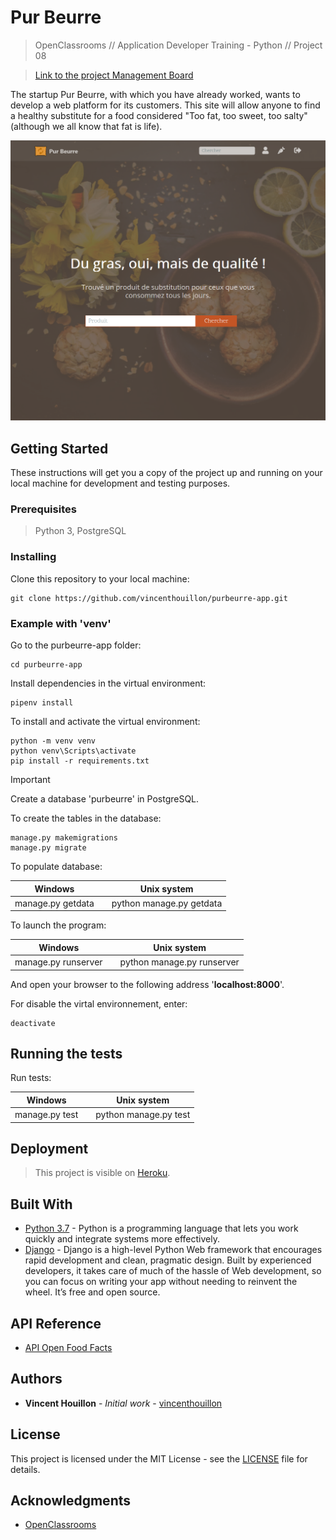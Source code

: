 # Pur Beurre

> OpenClassrooms // Application Developer Training - Python // Project 08

>  [Link to the project Management Board](https://github.com/vincenthouillon/purbeurre-app/projects/1)

The startup Pur Beurre, with which you have already worked, wants to develop a web platform for its customers. This site will allow anyone to find a healthy substitute for a food considered "Too fat, too sweet, too salty" (although we all know that fat is life).

![Screenshot](app/static/app/img/screenshot.png)

## Getting Started
These instructions will get you a copy of the project up and running on your local machine for development and testing purposes.

### Prerequisites

> Python 3, PostgreSQL

### Installing

Clone this repository to your local machine:
```console
git clone https://github.com/vincenthouillon/purbeurre-app.git
```

### Example with '**venv**'

Go to the purbeurre-app folder:

```console
cd purbeurre-app
```

Install dependencies in the virtual environment:

```console
pipenv install
```

To install and activate the virtual environment:
```console
python -m venv venv
python venv\Scripts\activate
pip install -r requirements.txt
```

> [!IMPORTANT]
> Create a database 'purbeurre' in PostgreSQL.

To create the tables in the database:
```console
manage.py makemigrations
manage.py migrate
```

To populate database:

| Windows           | | Unix system               |
|-------------------|-|---------------------------|
| manage.py getdata | | python manage.py getdata  |

To launch the program:

| Windows             | | Unix system                 |
|---------------------|-|-----------------------------|
| manage.py runserver | | python manage.py runserver  |

And open your browser to the following address '**localhost:8000**'.

For disable the virtal environnement, enter:
```console
deactivate
```

## Running the tests

Run tests:

| Windows        | | Unix system            |
|----------------|-|------------------------|
| manage.py test | | python manage.py test  |


## Deployment

> This project is visible on [Heroku](https://hv-purbeurre.herokuapp.com/).

## Built With

* [Python 3.7](https://www.python.org/) - Python is a programming language that lets you work quickly and integrate systems more effectively.
* [Django](https://www.djangoproject.com/) - Django is a high-level Python Web framework that encourages rapid development and clean, pragmatic design. Built by experienced developers, it takes care of much of the hassle of Web development, so you can focus on writing your app without needing to reinvent the wheel. It’s free and open source. 

## API Reference
* [API Open Food Facts](https://fr.openfoodfacts.org/data)


## Authors

* **Vincent Houillon** - *Initial work* - [vincenthouillon](https://github.com/vincenthouillon)

## License

This project is licensed under the MIT License - see the [LICENSE](LICENSE) file for details.

## Acknowledgments

* [OpenClassrooms](https://openclassrooms.com)
